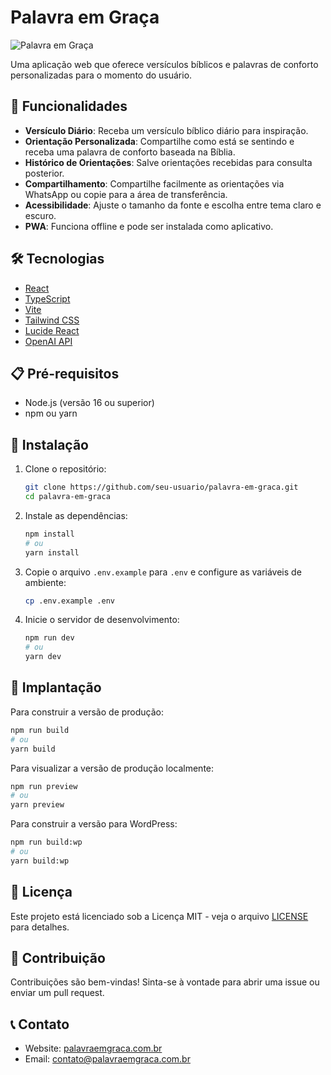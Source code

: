 # Palavra em Graça

![Palavra em Graça](public/bible.svg)

Uma aplicação web que oferece versículos bíblicos e palavras de conforto personalizadas para o momento do usuário.

## 🚀 Funcionalidades

- **Versículo Diário**: Receba um versículo bíblico diário para inspiração.
- **Orientação Personalizada**: Compartilhe como está se sentindo e receba uma palavra de conforto baseada na Bíblia.
- **Histórico de Orientações**: Salve orientações recebidas para consulta posterior.
- **Compartilhamento**: Compartilhe facilmente as orientações via WhatsApp ou copie para a área de transferência.
- **Acessibilidade**: Ajuste o tamanho da fonte e escolha entre tema claro e escuro.
- **PWA**: Funciona offline e pode ser instalada como aplicativo.

## 🛠️ Tecnologias

- [React](https://reactjs.org/)
- [TypeScript](https://www.typescriptlang.org/)
- [Vite](https://vitejs.dev/)
- [Tailwind CSS](https://tailwindcss.com/)
- [Lucide React](https://lucide.dev/)
- [OpenAI API](https://openai.com/api/)

## 📋 Pré-requisitos

- Node.js (versão 16 ou superior)
- npm ou yarn

## 🔧 Instalação

1. Clone o repositório:
   ```bash
   git clone https://github.com/seu-usuario/palavra-em-graca.git
   cd palavra-em-graca
   ```

2. Instale as dependências:
   ```bash
   npm install
   # ou
   yarn install
   ```

3. Copie o arquivo `.env.example` para `.env` e configure as variáveis de ambiente:
   ```bash
   cp .env.example .env
   ```

4. Inicie o servidor de desenvolvimento:
   ```bash
   npm run dev
   # ou
   yarn dev
   ```

## 🚀 Implantação

Para construir a versão de produção:

```bash
npm run build
# ou
yarn build
```

Para visualizar a versão de produção localmente:

```bash
npm run preview
# ou
yarn preview
```

Para construir a versão para WordPress:

```bash
npm run build:wp
# ou
yarn build:wp
```

## 📝 Licença

Este projeto está licenciado sob a Licença MIT - veja o arquivo [LICENSE](LICENSE) para detalhes.

## 👥 Contribuição

Contribuições são bem-vindas! Sinta-se à vontade para abrir uma issue ou enviar um pull request.

## 📞 Contato

- Website: [palavraemgraca.com.br](https://palavraemgraca.com.br)
- Email: contato@palavraemgraca.com.br 